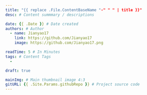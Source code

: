 ```yaml
---
title: "{{ replace .File.ContentBaseName "-" " " | title }}"
desc: # Content summmary / descriptions

date: {{ .Date }} # Date created
authors: # Author
  - name: Jianyao17
    link: https://github.com/Jianyao17
    image: https://github.com/Jianyao17.png

readTime: 5 # In Minutes
tags: # Content Tags
  -

draft: true

mainImg: # Main thumbnail image 4:3
gitURL: {{ .Site.Params.githubRepo }} # Project source code
---
```


